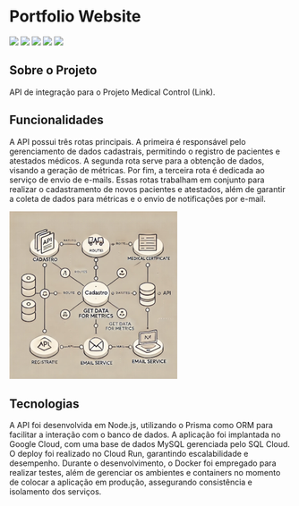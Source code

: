 # Portfolio Website
<span>
    <img src="https://img.shields.io/badge/node.js-6DA55F?style=for-the-badge&logo=node.js&logoColor=white"/>
    <img src="https://img.shields.io/badge/Prisma-3982CE?style=for-the-badge&logo=Prisma&logoColor=white"/>
    <img src="https://img.shields.io/badge/mysql-4479A1.svg?style=for-the-badge&logo=mysql&logoColor=white"/>
    <img src="https://img.shields.io/badge/docker-%230db7ed.svg?style=for-the-badge&logo=docker&logoColor=white"/>
    <img src="https://img.shields.io/badge/GoogleCloud-%234285F4.svg?style=for-the-badge&logo=google-cloud&logoColor=white"/>
</span>


## Sobre o Projeto
API de integração para o Projeto Medical Control (<a href="https://github.com/JoaoNogueira23/medical-control" style="text-decoration:none;" target="_blank">Link</a>).

## Funcionalidades
A API possui três rotas principais. A primeira é responsável pelo gerenciamento de dados cadastrais, permitindo o registro de pacientes e atestados médicos. A segunda rota serve para a obtenção de dados, visando a geração de métricas. Por fim, a terceira rota é dedicada ao serviço de envio de e-mails. Essas rotas trabalham em conjunto para realizar o cadastramento de novos pacientes e atestados, além de garantir a coleta de dados para métricas e o envio de notificações por e-mail.

<img src="./public/image_describe.png"/>

## Tecnologias
<p>
    A API foi desenvolvida em Node.js, utilizando o Prisma como ORM para facilitar a interação com o banco de dados. A aplicação foi implantada no Google Cloud, com uma base de dados MySQL gerenciada pelo SQL Cloud. O deploy foi realizado no Cloud Run, garantindo escalabilidade e desempenho. Durante o desenvolvimento, o Docker foi empregado para realizar testes, além de gerenciar os ambientes e containers no momento de colocar a aplicação em produção, assegurando consistência e isolamento dos serviços.
</p>


